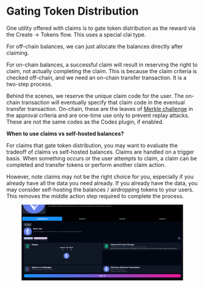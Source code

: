 # Gating Token Distribution

One utility offered with claims is to gate token distribution as the reward via the Create -> Tokens flow. This uses a special clai type.

For off-chain balances, we can just allocate the balances directly after claiming.

For on-chain balances, a successful claim will result in reserving the right to claim, not actually completing the claim. This is because the claim criteria is checked off-chain, and we need an on-chain transfer transaction. It is a two-step process.

Behind the scenes, we reserve the unique claim code for the user. The on-chain transaction will eventually specify that claim code in the eventual transfer transaction. On-chain, these are the leaves of [Merkle challenge](../../../x-badges/concepts/approval-criteria/merkle-challenges.md) in the approval criteria and are one-time use only to prevent replay attacks. These are not the same codes as the Codes plugin, if enabled.

**When to use claims vs self-hosted balances?**

For claims that gate token distribution, you may want to evaluate the tradeoff of claims vs self-hosted balances. Claims are handled on a trigger basis. When something occurs or the user attempts to claim, a claim can be completed and transfer tokens or perform another claim action.

However, note claims may not be the right choice for you, especially if you already have all the data you need already. If you already have the data, you may consider self-hosting the balances / airdropping tokens to your users. This removes the middle action step required to complete the process.

<figure><img src="../../../.gitbook/assets/image (5) (1) (1) (1) (1).png" alt=""><figcaption></figcaption></figure>

